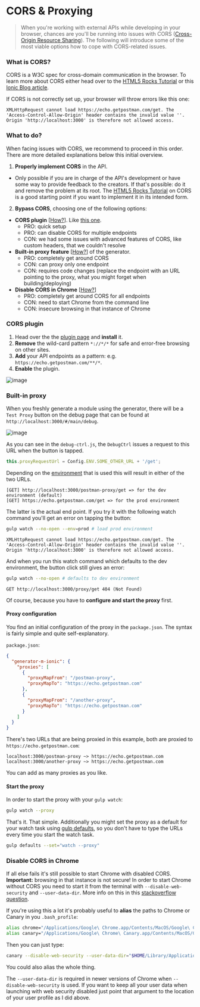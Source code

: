 # CORS & Proxying
>When you're working with external APIs while developing in your browser, chances are you'll be running into issues with CORS ([Cross-Origin Resource Sharing](http://www.html5rocks.com/en/tutorials/cors/)). The following will introduce some of the most viable options how to cope with CORS-related issues.

### What is CORS?
CORS is a W3C spec for cross-domain communication in the browser. To learn more about CORS either head over to the [HTML5 Rocks Tutorial](http://www.html5rocks.com/en/tutorials/cors/) or this [Ionic Blog article](http://blog.ionic.io/handling-cors-issues-in-ionic/).

If CORS is not correctly set up, your browser will throw errors like this one:
```
XMLHttpRequest cannot load https://echo.getpostman.com/get. The
'Access-Control-Allow-Origin' header contains the invalid value ''.
Origin 'http://localhost:3000' is therefore not allowed access.
```

### What to do?
When facing issues with CORS, we recommend to proceed in this order. There are more detailed explanations below this initial overview.

1. **Properly implement CORS** in the API.
 - Only possible if you are in charge of the API's development or have some way to provide feedback to the creators. If that's possible: do it and remove the problem at its root. The [HTML5 Rocks Tutorial](http://www.html5rocks.com/en/tutorials/cors/) on CORS is a good starting point if you want to implement it in its intended form.
2. **Bypass CORS**, choosing one of the following options:
  - **CORS plugin** [[How?](#cors-plugin)]. Like [this one](https://chrome.google.com/webstore/detail/allow-control-allow-origi/nlfbmbojpeacfghkpbjhddihlkkiljbi).
    - PRO: quick setup
    - PRO: can disable CORS for multiple endpoints
    - CON: we had some issues with advanced features of CORS, like custom headers, that we couldn't resolve
  - **Built-in proxy feature** [[How?](#built-in-proxy)] of the generator.
    - PRO: completely get around CORS
    - CON: can proxy only one endpoint
    - CON: requires code changes (replace the endpoint with an URL pointing to the proxy, what you might forget when building/deploying)
  - **Disable CORS in Chrome** [[How?](#disable-cors-in-chrome)]
    - PRO: completely get around CORS for all endpoints
    - CON: need to start Chrome from the command line
    - CON: insecure browsing in that instance of Chrome

### CORS plugin
1. Head over the the [plugin page](https://chrome.google.com/webstore/detail/allow-control-allow-origi/nlfbmbojpeacfghkpbjhddihlkkiljbi) and **install** it.
2. **Remove** the wild-card pattern `*://*/*` for safe and error-free browsing on other sites.
3. **Add** your API endpoints as a pattern: e.g. `https://echo.getpostman.com/**/*`.
4. **Enable** the plugin.

![image](https://cloud.githubusercontent.com/assets/1370779/13707912/42b0238c-e7ac-11e5-895b-4d5ef4e1d8e5.png)

### Built-in proxy
When you freshly generate a module using the generator, there will be a `Test Proxy` button on the debug page that can be found at `http://localhost:3000/#/main/debug`.

![image](https://cloud.githubusercontent.com/assets/1370779/13710336/34f4ca38-e7b9-11e5-900f-4340051f8a03.png)


As you can see in the `debug-ctrl.js`, the `DebugCtrl` issues a request to this URL when the button is tapped.
```js
this.proxyRequestUrl = Config.ENV.SOME_OTHER_URL + '/get';
```
Depending on the [environment](./environments.md) that is used this will result in either of the two URLs.
```
[GET] http://localhost:3000/postman-proxy/get => for the dev environment (default)
[GET] https://echo.getpostman.com/get => for the prod environment
```
The latter is the actual end point. If you try it with the following watch command you'll get an error on tapping the button:
```sh
gulp watch --no-open --env=prod # load prod environment
```
```
XMLHttpRequest cannot load https://echo.getpostman.com/get. The
'Access-Control-Allow-Origin' header contains the invalid value ''.
Origin 'http://localhost:3000' is therefore not allowed access.
```
And when you run this watch command which defaults to the dev environment, the button click still gives an error:
```sh
gulp watch --no-open # defaults to dev environment
```
```
GET http://localhost:3000/proxy/get 404 (Not Found)
```
Of course, because you have to **configure and start the proxy** first.

#### Proxy configuration
You find an initial configuration of the proxy in the `package.json`. The syntax is fairly simple and quite self-explanatory.

`package.json`:
```json
{
  "generator-m-ionic": {
    "proxies": [
      {
        "proxyMapFrom": "/postman-proxy",
        "proxyMapTo": "https://echo.getpostman.com"
      },
      {
        "proxyMapFrom": "/another-proxy",
        "proxyMapTo": "https://echo.getpostman.com"
      }
    ]
  }
}
```
There's two URLs that are being proxied in this example, both are proxied to `https://echo.getpostman.com`:
```
localhost:3000/postman-proxy ~> https://echo.getpostman.com
localhost:3000/another-proxy ~> https://echo.getpostman.com
```
You can add as many proxies as you like.

#### Start the proxy
In order to start the proxy with your `gulp watch`:
```sh
gulp watch --proxy
```
That's it. That simple. Additionally you might set the proxy as a default for your watch task using [gulp defaults](./gulp_defaults.md), so you don't have to type the URLs every time you start the watch task.
```sh
gulp defaults --set="watch --proxy"
```



### Disable CORS in Chrome
If all else fails it's still possible to start Chrome with disabled CORS. **Important:** browsing in that instance is not secure! In order to start Chrome without CORS you need to start it from the terminal with `--disable-web-security` and `--user-data-dir`. More info on this in this [stackoverflow question](http://stackoverflow.com/questions/3102819/disable-same-origin-policy-in-chrome).

If you're using this a lot it's probably useful to **alias** the paths to Chrome or Canary in you `.bash_profile`:
```sh
alias chrome="/Applications/Google\ Chrome.app/Contents/MacOS/Google\ Chrome"
alias canary="/Applications/Google\ Chrome\ Canary.app/Contents/MacOS/Google\ Chrome\ Canary"
```
Then you can just type:
```sh
canary --disable-web-security --user-data-dir="$HOME/Library/Application Support/Google/Chrome Canary/"
```
You could also alias the whole thing.

The `--user-data-dir` is required in newer versions of Chrome when `--disable-web-security` is used. If you want to keep all your user data when launching with web security disabled just point that argument to the location of your user profile as I did above.

